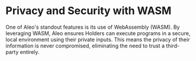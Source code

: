 # Privacy and Security with WASM

One of Aleo's standout features is its use of WebAssembly (WASM). By leveraging WASM, Aleo ensures Holders can execute programs in a secure, local environment using their private inputs. This means the privacy of their information is never compromised, eliminating the need to trust a third-party entirely.

